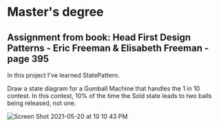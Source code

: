 # Master's degree 

## Assignment from book: Head First Design Patterns - Eric Freeman & Elisabeth Freeman - page 395

In this project I've learned StatePattern. 

Draw a state diagram for a Gumball Machine that handles the 1 in 10 contest. In this contest, 10% of the time the Sold state leads to 
two balls being released, not one.

![Screen Shot 2021-05-20 at 10 10 43 PM](https://user-images.githubusercontent.com/82428367/119085251-3a68cd80-b9b8-11eb-8b27-ffdba3eca232.png)


